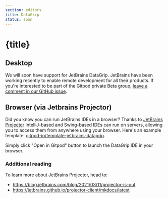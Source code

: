 ```yaml
---
section: editors
title: DataGrip
status: soon
---
```


<script context="module">
  export const prerender = true;
</script>

# {title}

## Desktop

We will soon have support for JetBrains DataGrip. JetBrains have been working recently to enable remote development for all their products. If you're interested to be part of the Gitpod private Beta group, [leave a comment in our GitHub issue](https://github.com/gitpod-io/gitpod/issues/6342).

## Browser (via Jetbrains Projector)

Did you know you can run JetBrains IDEs in a browser? Thanks to [JetBrains Projector](https://lp.jetbrains.com/projector/) IntelliJ-based and Swing-based IDEs can run on servers, allowing you to access them from anywhere using your browser. Here's an example template: [gitpod-io/template-jetbrains-datagrip](https://github.com/gitpod-io/template-jetbrains-datagrip).

Simply click "Open in Gitpod" button to launch the DataGrip IDE in your browser.

### Additional reading

To learn more about JetBrains Projector, head to:

- https://blog.jetbrains.com/blog/2021/03/11/projector-is-out
- https://jetbrains.github.io/projector-client/mkdocs/latest

